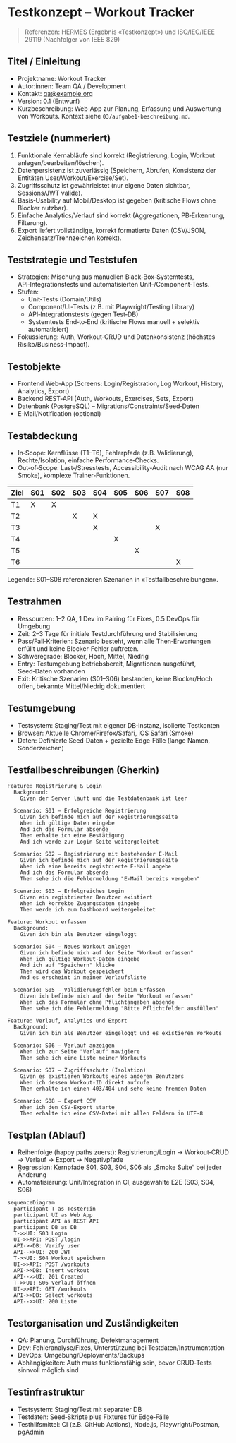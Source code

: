 # Testkonzept – Workout Tracker

> Referenzen: HERMES (Ergebnis «Testkonzept») und ISO/IEC/IEEE 29119 (Nachfolger von IEEE 829)

## Titel / Einleitung

- Projektname: Workout Tracker
- Autor:innen: Team QA / Development
- Kontakt: qa@example.org
- Version: 0.1 (Entwurf)
- Kurzbeschreibung: Web‑App zur Planung, Erfassung und Auswertung von Workouts. Kontext siehe `03/aufgabe1-beschreibung.md`.

## Testziele (nummeriert)

1. Funktionale Kernabläufe sind korrekt (Registrierung, Login, Workout anlegen/bearbeiten/löschen).
2. Datenpersistenz ist zuverlässig (Speichern, Abrufen, Konsistenz der Entitäten User/Workout/Exercise/Set).
3. Zugriffsschutz ist gewährleistet (nur eigene Daten sichtbar, Sessions/JWT valide).
4. Basis‑Usability auf Mobil/Desktop ist gegeben (kritische Flows ohne Blocker nutzbar).
5. Einfache Analytics/Verlauf sind korrekt (Aggregationen, PB‑Erkennung, Filterung).
6. Export liefert vollständige, korrekt formatierte Daten (CSV/JSON, Zeichensatz/Trennzeichen korrekt).

## Teststrategie und Teststufen

- Strategien: Mischung aus manuellen Black‑Box‑Systemtests, API‑Integrationstests und automatisierten Unit‑/Component‑Tests.
- Stufen:
  - Unit‑Tests (Domain/Utils)
  - Component/UI‑Tests (z.B. mit Playwright/Testing Library)
  - API‑Integrationstests (gegen Test‑DB)
  - Systemtests End‑to‑End (kritische Flows manuell + selektiv automatisiert)
- Fokussierung: Auth, Workout‑CRUD und Datenkonsistenz (höchstes Risiko/Business‑Impact).

## Testobjekte

- Frontend Web‑App (Screens: Login/Registration, Log Workout, History, Analytics, Export)
- Backend REST‑API (Auth, Workouts, Exercises, Sets, Export)
- Datenbank (PostgreSQL) – Migrations/Constraints/Seed‑Daten
- E‑Mail/Notification (optional)

## Testabdeckung

- In‑Scope: Kernflüsse (T1–T6), Fehlerpfade (z.B. Validierung), Rechte/Isolation, einfache Performance‑Checks.
- Out‑of‑Scope: Last‑/Stresstests, Accessibility‑Audit nach WCAG AA (nur Smoke), komplexe Trainer‑Funktionen.

| Ziel | S01 | S02 | S03 | S04 | S05 | S06 | S07 | S08 |
| ---- | --- | --- | --- | --- | --- | --- | --- | --- |
| T1   | X   | X   |     |     |     |     |     |     |
| T2   |     |     | X   | X   |     |     |     |     |
| T3   |     |     |     | X   |     |     | X   |     |
| T4   |     |     |     |     | X   |     |     |     |
| T5   |     |     |     |     |     | X   |     |     |
| T6   |     |     |     |     |     |     |     | X   |

Legende: S01–S08 referenzieren Szenarien in «Testfallbeschreibungen».

## Testrahmen

- Ressourcen: 1–2 QA, 1 Dev im Pairing für Fixes, 0.5 DevOps für Umgebung
- Zeit: 2–3 Tage für initiale Testdurchführung und Stabilisierung
- Pass/Fail‑Kriterien: Szenario besteht, wenn alle Then‑Erwartungen erfüllt und keine Blocker‑Fehler auftreten.
- Schweregrade: Blocker, Hoch, Mittel, Niedrig
- Entry: Testumgebung betriebsbereit, Migrationen ausgeführt, Seed‑Daten vorhanden
- Exit: Kritische Szenarien (S01–S06) bestanden, keine Blocker/Hoch offen, bekannte Mittel/Niedrig dokumentiert

## Testumgebung

- Testsystem: Staging/Test mit eigener DB‑Instanz, isolierte Testkonten
- Browser: Aktuelle Chrome/Firefox/Safari, iOS Safari (Smoke)
- Daten: Definierte Seed‑Daten + gezielte Edge‑Fälle (lange Namen, Sonderzeichen)

## Testfallbeschreibungen (Gherkin)

```gherkin
Feature: Registrierung & Login
  Background:
    Given der Server läuft und die Testdatenbank ist leer

  Scenario: S01 – Erfolgreiche Registrierung
    Given ich befinde mich auf der Registrierungsseite
    When ich gültige Daten eingebe
    And ich das Formular absende
    Then erhalte ich eine Bestätigung
    And ich werde zur Login-Seite weitergeleitet

  Scenario: S02 – Registrierung mit bestehender E-Mail
    Given ich befinde mich auf der Registrierungsseite
    When ich eine bereits registrierte E-Mail angebe
    And ich das Formular absende
    Then sehe ich die Fehlermeldung "E-Mail bereits vergeben"

  Scenario: S03 – Erfolgreiches Login
    Given ein registrierter Benutzer existiert
    When ich korrekte Zugangsdaten eingebe
    Then werde ich zum Dashboard weitergeleitet
```

```gherkin
Feature: Workout erfassen
  Background:
    Given ich bin als Benutzer eingeloggt

  Scenario: S04 – Neues Workout anlegen
    Given ich befinde mich auf der Seite "Workout erfassen"
    When ich gültige Workout-Daten eingebe
    And ich auf "Speichern" klicke
    Then wird das Workout gespeichert
    And es erscheint in meiner Verlaufsliste

  Scenario: S05 – Validierungsfehler beim Erfassen
    Given ich befinde mich auf der Seite "Workout erfassen"
    When ich das Formular ohne Pflichtangaben absende
    Then sehe ich die Fehlermeldung "Bitte Pflichtfelder ausfüllen"
```

```gherkin
Feature: Verlauf, Analytics und Export
  Background:
    Given ich bin als Benutzer eingeloggt und es existieren Workouts

  Scenario: S06 – Verlauf anzeigen
    When ich zur Seite "Verlauf" navigiere
    Then sehe ich eine Liste meiner Workouts

  Scenario: S07 – Zugriffsschutz (Isolation)
    Given es existieren Workouts eines anderen Benutzers
    When ich dessen Workout-ID direkt aufrufe
    Then erhalte ich einen 403/404 und sehe keine fremden Daten

  Scenario: S08 – Export CSV
    When ich den CSV-Export starte
    Then erhalte ich eine CSV-Datei mit allen Feldern in UTF-8
```

## Testplan (Ablauf)

- Reihenfolge (happy paths zuerst): Registrierung/Login → Workout‑CRUD → Verlauf → Export → Negativpfade
- Regression: Kernpfade S01, S03, S04, S06 als „Smoke Suite“ bei jeder Änderung
- Automatisierung: Unit/Integration in CI, ausgewählte E2E (S03, S04, S06)

```mermaid
sequenceDiagram
  participant T as Tester:in
  participant UI as Web App
  participant API as REST API
  participant DB as DB
  T->>UI: S03 Login
  UI->>API: POST /login
  API->>DB: Verify user
  API-->>UI: 200 JWT
  T->>UI: S04 Workout speichern
  UI->>API: POST /workouts
  API->>DB: Insert workout
  API-->>UI: 201 Created
  T->>UI: S06 Verlauf öffnen
  UI->>API: GET /workouts
  API->>DB: Select workouts
  API-->>UI: 200 Liste
```

## Testorganisation und Zuständigkeiten

- QA: Planung, Durchführung, Defektmanagement
- Dev: Fehleranalyse/Fixes, Unterstützung bei Testdaten/Instrumentation
- DevOps: Umgebung/Deployments/Backups
- Abhängigkeiten: Auth muss funktionsfähig sein, bevor CRUD‑Tests sinnvoll möglich sind

## Testinfrastruktur

- Testsystem: Staging/Test mit separater DB
- Testdaten: Seed‑Skripte plus Fixtures für Edge‑Fälle
- Testhilfsmittel: CI (z.B. GitHub Actions), Node.js, Playwright/Postman, pgAdmin



